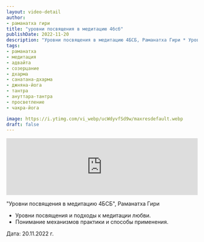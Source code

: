 ```yaml
---
layout: video-detail
author:
- раманатха гири
title: "уровни посвящения в медитацию 4бсб"
publishDate: 2022-11-20
description: "Уровни посвящения в медитацию 4БСБ, Раманатха Гири * Уровни посвящения и подходы к медитации любви. * Понимание механизмов практики и способы применения.   Дата  20.11.2022 г."
tags: 
- раманатха
- медитация
- адвайта
- созерцание
- дхарма
- санатана-дхарма
- джняна-йога
- тантра
- ануттара-тантра
- просветление
- чакра-йога

image: https://i.ytimg.com/vi_webp/ucWdyvfSd9w/maxresdefault.webp
draft: false
---
```


<iframe width="100%" src="https://www.youtube.com/embed/ucWdyvfSd9w" frameborder="0" allowfullscreen=""></iframe> 

 "Уровни посвящения в медитацию 4БСБ", Раманатха Гири

* Уровни посвящения и подходы к медитации любви.
* Понимание механизмов практики и способы применения.

  
 Дата: 20.11.2022 г.

  

 